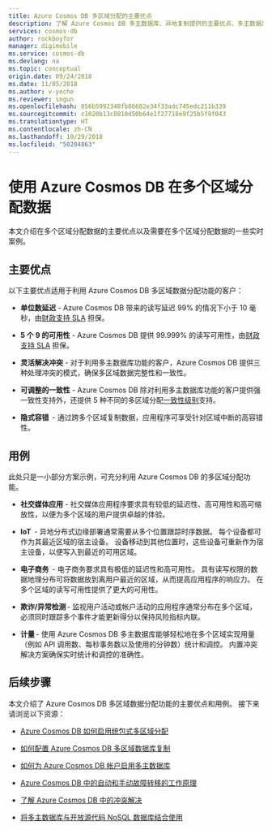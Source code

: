```yaml
---
title: Azure Cosmos DB 多区域分配的主要优点
description: 了解 Azure Cosmos DB 多主数据库、异地复制提供的主要优点、多主数据库和有用的用例。
services: cosmos-db
author: rockboyfor
manager: digimobile
ms.service: cosmos-db
ms.devlang: na
ms.topic: conceptual
origin.date: 09/24/2018
ms.date: 11/05/2018
ms.author: v-yeche
ms.reviewer: sngun
ms.openlocfilehash: 856b5992348fb86682e34f33adc745edc211b339
ms.sourcegitcommit: c1020b13c8810d50b64e1f27718e9f25b5f9f043
ms.translationtype: HT
ms.contentlocale: zh-CN
ms.lasthandoff: 10/29/2018
ms.locfileid: "50204863"
---
```

# <a name="distribute-data-multiple-region-with-azure-cosmos-db"></a>使用 Azure Cosmos DB 在多个区域分配数据

本文介绍在多个区域分配数据的主要优点以及需要在多个区域分配数据的一些实时案例。

## <a name="key-benefits"></a>主要优点

以下主要优点适用于利用 Azure Cosmos DB 多区域数据分配功能的客户：

* **单位数延迟** - Azure Cosmos DB 带来的读写延迟 99% 的情况下小于 10 毫秒，由[财政支持 SLA](https://www.azure.cn/support/sla/cosmos-db/) 担保。

* **5 个 9 的可用性** - Azure Cosmos DB 提供 99.999% 的读写可用性，由[财政支持 SLA](https://www.azure.cn/support/sla/cosmos-db/) 担保。

* **灵活解决冲突** - 对于利用多主数据库功能的客户，Azure Cosmos DB 提供三种处理冲突的模式，确保多区域数据完整性和一致性。

* **可调整的一致性** - Azure Cosmos DB 除对利用多主数据库功能的客户提供强一致性支持外，还提供 5 种不同的多区域分配[一致性级别](consistency-levels.md)支持。

* **隐式容错**  - 通过跨多个区域复制数据，应用程序可享受针对区域中断的高容错性。

## <a name="use-cases"></a>用例

此处只是一小部分方案示例，可充分利用 Azure Cosmos DB 的多区域分配功能。

* **社交媒体应用** - 社交媒体应用程序要求具有较低的延迟性、高可用性和高可缩放性，以便为多个区域的用户提供卓越的体验。

* **IoT**  - 异地分布式边缘部署通常需要从多个位置跟踪时序数据。 每个设备都可作为其最近区域的宿主设备。 设备移动到其他位置时，这些设备可重新作为宿主设备，以便写入到最近的可用区域。

* **电子商务**  - 电子商务要求具有极低的延迟性和高可用性。 具有读写权限的数据地理分布可将数据放到离用户最近的区域，从而提高应用程序的响应力。 在多个区域的读写可用性提供了更大的可用性。

* **欺诈/异常检测** - 监视用户活动或帐户活动的应用程序通常分布在多个区域，必须同时跟踪多个事件才能更新得分以保持风险指标内联。

* **计量** - 使用 Azure Cosmos DB 多主数据库能够轻松地在多个区域实现用量（例如 API 调用数、每秒事务数以及使用的分钟数）统计和调控。 内置冲突解决方案确保实时统计和调控的准确性。

## <a name="next-steps"></a>后续步骤  

本文介绍了 Azure Cosmos DB 多区域数据分配功能的主要优点和用例。 接下来请浏览以下资源：

* [Azure Cosmos DB 如何启用统包式多区域分配](distribute-data-globally-turnkey.md)

* [如何配置 Azure Cosmos DB 多区域数据库复制](tutorial-global-distribution-sql-api.md)

* [如何为 Azure Cosmos DB 帐户启用多主数据库](enable-multi-master.md)

* [Azure Cosmos DB 中的自动和手动故障转移的工作原理](regional-failover.md)

* [了解 Azure Cosmos DB 中的冲突解决](multi-master-conflict-resolution.md)

* [将多主数据库与开放源代码 NoSQL 数据库结合使用](multi-master-oss-nosql.md)

<!-- Update_Description: new articles on distrubut data globally benefits -->
<!--ms.date: 11/05/2018-->